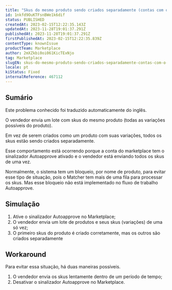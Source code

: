 ```yaml
---
title: "Skus do mesmo produto sendo criados separadamente (contas com o sinalizador Autoapprove ativado)"
id: 1nkfd9OuKTFsnBWe1k6dif
status: PUBLISHED
createdAt: 2023-02-15T12:22:35.143Z
updatedAt: 2023-11-28T19:01:37.291Z
publishedAt: 2023-11-28T19:01:37.291Z
firstPublishedAt: 2023-02-15T12:22:35.839Z
contentType: knownIssue
productTeam: Marketplace
author: 2mXZkbi0oi061KicTExNjo
tag: Marketplace
slugEN: skus-do-mesmo-produto-sendo-criados-separadamente-contas-com-o-sinalizador-autoapprove-ativado
locale: pt
kiStatus: Fixed
internalReference: 467112
---
```


## Sumário

<div class="alert alert-info">
  <p>Este problema conhecido foi traduzido automaticamente do inglês.</p>
</div>


O vendedor envia um lote com skus do mesmo produto (todas as variações possíveis do produto).

Em vez de serem criados como um produto com suas variações, todos os skus estão sendo criados separadamente.

Esse comportamento está ocorrendo porque a conta do marketplace tem o sinalizador Autoapprove ativado e o vendedor está enviando todos os skus de uma vez.

Normalmente, o sistema tem um bloqueio, por nome de produto, para evitar esse tipo de situação, pois o Matcher tem mais de uma fila para processar os skus. Mas esse bloqueio não está implementado no fluxo de trabalho Autoapprove.

## Simulação


1. Ative o sinalizador Autoapprove no Marketplace;
2. O vendedor envia um lote de produtos e seus skus (variações) de uma só vez;
3. O primeiro skus do produto é criado corretamente, mas os outros são criados separadamente

## Workaround


Para evitar essa situação, há duas maneiras possíveis.

1. O vendedor envia os skus lentamente dentro de um período de tempo;
2. Desativar o sinalizador Autoapprove no Marketplace.





